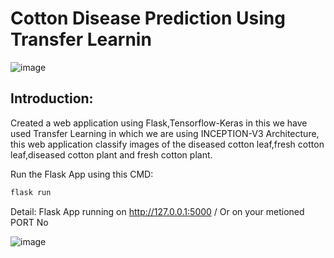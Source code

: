 # Cotton Disease Prediction Using Transfer Learnin

![image](https://www.google.com/imgres?imgurl=https%3A%2F%2Fi1.wp.com%2Fagfax.com%2Fwp-content%2Fuploads%2Ftarget-spot-georgia-brandon-phillips-08202013-e1468537517440.jpg%3Ffit%3D640%252C320%26ssl%3D1&imgrefurl=https%3A%2F%2Fagfax.com%2F2018%2F08%2F03%2Fgeorgia-cotton-disease-management-aug-is-an-important-month-for-this-year-and-next%2F&tbnid=gpC6wbcxCLuG2M&vet=12ahUKEwjOtej9ke7wAhWT5TgGHcPMAEQQMygEegUIARDLAQ..i&docid=mPP3WWg3O0E93M&w=640&h=320&q=Cotton-Disease&ved=2ahUKEwjOtej9ke7wAhWT5TgGHcPMAEQQMygEegUIARDLAQ)

## Introduction:<br>
Created a web application using Flask,Tensorflow-Keras in this we have used Transfer Learning in which we are using INCEPTION-V3 Architecture, this web application classify images of the diseased cotton leaf,fresh cotton leaf,diseased cotton plant and fresh cotton plant.

Run the Flask App using this CMD:
```sh
flask run
```
Detail:  Flask App running on http://127.0.0.1:5000 / Or on your metioned PORT No

![image](https://user-images.githubusercontent.com/68546391/102019983-685c3d00-3d9c-11eb-9cd5-f3fece8957a3.png)




